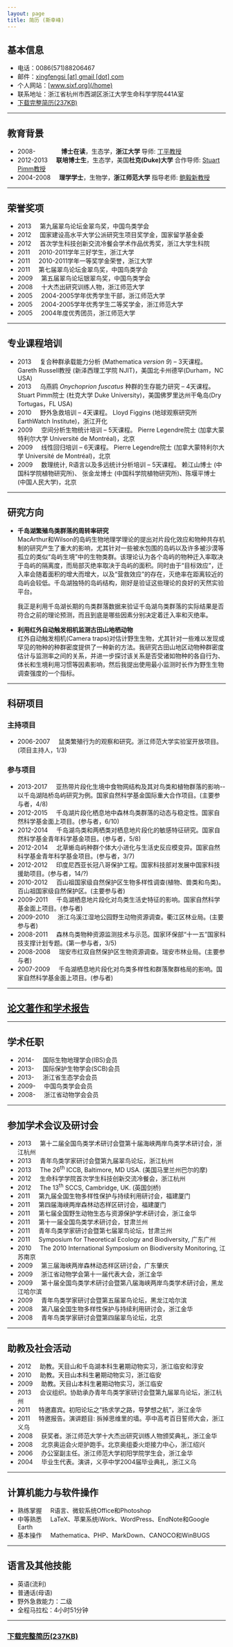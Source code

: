 ```yaml
---
layout: page
title: 简历 (斯幸峰)
---
```



## 基本信息


- 电话：0086(571)88206467
- 邮件：[xingfengsi \[at\] gmail \[dot\] com](mailto:xingfengsi@gmail.com) 
- 个人网站：[www.sixf.org](/home)
- 联系地址：浙江省杭州市西湖区浙江大学生命科学学院441A室
- [下载完整简历(237KB)](http://sixf.org/files/others/cv_zh.pdf "下载完整简历")

-------

## 教育背景 


-   2008-    	            **博士在读**，生态学，**浙江大学**  导师: [丁平教授](http://mypage.zju.edu.cn/personnelCard/pingding)
-   2012-2013     **联培博士生**，生态学，美国**杜克(Duke)大学**  合作导师: [Stuart Pimm教授](http://fds.duke.edu/db/Nicholas/esp/faculty/spimm)
-   2004-2008     **理学学士**，生物学，**浙江师范大学**  指导老师: [鲍毅新教授](http://ecology.zjnu.edu.cn/sts/baoyx/baoyxjiaoshigerenjianjie.htm)

------------

## 荣誉奖项


-   2013     第九届翠鸟论坛金翠鸟奖，中国鸟类学会
-   2012     国家建设高水平大学公派研究生项目奖学金，国家留学基金委
-   2012     首次学生科技创新交流冷餐会学术作品优秀奖，浙江大学生科院
-   2011     2010-2011学年三好学生，浙江大学
-   2011     2010-2011学年一等奖学金荣誉，浙江大学
-   2011     第七届翠鸟论坛金翠鸟奖，中国鸟类学会
-   2009     第五届翠鸟论坛银翠鸟奖，中国鸟类学会
-   2008     十大杰出研究训练人物，浙江师范大学
-   2005     2004-2005学年优秀学生干部，浙江师范大学
-   2005     2004-2005学年优秀学生二等奖学金，浙江师范大学
-   2005     2004年度优秀团员，浙江师范大学

--------


## 专业课程培训


-   2013     复合种群承载能力分析 (Mathematica *version 9*) – 3天课程。 Gareth Russell教授 (新泽西理工学院 NJIT)，美国北卡州德罕(Durham，NC USA)
-   2013     乌燕鸥 *Onychoprion fuscatus* 种群的生存能力研究 – 4天课程。 Stuart Pimm院士 (杜克大学 Duke University)，美国佛罗里达州干龟岛(Dry Tortugas，FL USA) 
-   2010     野外急救培训 – 4天课程。 Lloyd Figgins (地球观察研究所 EarthWatch Institute)，浙江开化
-   2009     空间分析生物统计培训 – 5天课程。 Pierre Legendre院士 (加拿大蒙特利尔大学  Université de Montréal)，北京
-   2009     线性回归培训 – 6天课程。 Pierre Legendre院士 (加拿大蒙特利尔大学 Université de Montréal)，北京
-   2009     数理统计, R语言以及多远统计分析培训 – 5天课程。 赖江山博士    (中国科学院植物研究所)、 张金龙博士 (中国科学院植物研究所)、陈堰平博士 (中国人民大学)，北京

--------

## 研究方向


- **千岛湖繁殖鸟类群落的周转率研究**  
MacArthur和Wilson的岛屿生物地理学理论的提出对片段化效应和物种共存机制的研究产生了重大的影响，尤其针对一些被水包围的岛屿以及许多被沙漠等孤立的类似“岛屿生境”中的生物类群。该理论认为各个岛屿的物种迁入率取决于岛屿的隔离度，而局部灭绝率取决于岛屿的面积。同时由于“目标效应”，迁入率会随着面积的增大而增大，以及“营救效应”的存在，灭绝率在距离较近的岛屿会较低。千岛湖独特的岛屿结构，刚好是验证这些理论的良好的天然实验平台。

	我正是利用千岛湖长期的鸟类群落数据来验证千岛湖鸟类群落的实际结果是否符合之前的理论预测，而且到底是哪些因素分别决定着迁入率和灭绝率。

- **利用红外自动触发相机监测古田山地栖动物**  
红外自动触发相机(Camera traps)对估计野生生物，尤其针对一些难以发现或罕见的物种的种群密度提供了一种新的方法。我研究古田山地区动物种群密度估计与监测率之间的关系，并进一步探讨该关系是否受诸如物种的各自行为、体长和生境利用习惯等因素影响，然后我提出使用最小监测时长作为野生生物调查强度的一个指标。

------------

## 科研项目

### 主持项目

-   2006-2007     鼠类繁殖行为的观察和研究。浙江师范大学实验室开放项目。(项目主持人，1/3)

### 参与项目

-   2013-2017     亚热带片段化生境中食物网结构及其对鸟类和植物群落的影响--以千岛湖陆桥岛屿研究为例。国家自然科学基金国际重大合作项目。(主要参与者，4/8)
-   2012-2015     千岛湖片段化栖息地中森林鸟类群落的动态与稳定性。国家自然科学基金面上项目。(参与者，6/10)
-   2012-2014     千岛湖鸟类和两栖类对栖息地片段化的敏感特征研究。国家自然科学基金青年科学基金项目。(参与者，5/8)
-   2012-2014     北草蜥岛屿种群个体大小进化与生活史反应模变异。国家自然科学基金青年科学基金项目。(参与者，3/7)
-   2012-2012     印度尼西亚长冠八哥保护工程。国家科技部对发展中国家科技援助项目。(参与者，14/?)
-   2010-2012     百山祖国家级自然保护区生物多样性调查(植物、兽类和鸟类)。百山祖国家级自然保护区。(主要参与者)
-   2009-2011     千岛湖栖息地片段化对鸟类生活史特征的影响。国家自然科学基金面上项目。(参与者)
-   2009-2010     浙江乌溪江湿地公园野生动物资源调查。衢江区林业局。(主要参与者)
-   2008-2011     森林鸟类物种资源监测技术与示范。国家环保部“十一五”国家科技支撑计划专题。(第一参与者，3/5)
-   2008-2008     瑞安市红双自然保护区生物资源调查。瑞安市林业局。(主要参与者)
-   2007-2009     千岛湖栖息地片段化对鸟类多样性和群落聚群格局的影响。国家自然科学基金面上项目。(参与者)

-----

## [论文著作和学术报告](/cn/publication/ "点此查看我的论文报告")
    
--------------


## 学术任职

-   2014-     国际生物地理学会(IBS)会员
-   2013-     国际保护生物学会(SCB)会员
-   2013-     浙江省生态学会会员
-   2009-     中国鸟类学会会员
-   2008-     浙江省动物学会会员


--------

## 参加学术会议及研讨会

-   2013     第十二届全国鸟类学术研讨会暨第十届海峡两岸鸟类学术研讨会，浙江杭州
-   2013     青年鸟类学家研讨会暨第九届翠鸟论坛，浙江杭州
-   2013     The 26<sup>th</sup> ICCB, Baltimore, MD USA. (美国马里兰州巴尔的摩)
-   2012     生命科学学院首次学生科技创新交流冷餐会，浙江杭州
-   2012     The 13<sup>th</sup> SCCS, Cambridge, UK. (英国剑桥)
-   2011     第九届全国生物多样性保护与持续利用研讨会，福建厦门
-   2011     第四届海峡两岸森林动态样区研讨会，福建厦门
-   2011     第七届全国野生动物生态与资源保护学术研讨会，浙江金华
-   2011     第十一届全国鸟类学术研讨会，甘肃兰州
-   2011     青年鸟类学家研讨会暨第七届翠鸟论坛，甘肃兰州
-   2011     Symposium for Theoretical Ecology and Biodiversity, 广东广州
-   2010     The 2010 International Symposium on Biodiversity Monitoring, 江苏南京
-   2009     第三届海峡两岸森林动态样区研讨会，广东肇庆
-   2009     浙江省动物学会第十一届代表大会，浙江金华
-   2009     第十届全国鸟类学术研讨会暨第八届海峡两岸鸟类学术研讨会，黑龙江哈尔滨
-   2009     青年鸟类学家研讨会暨第五届翠鸟论坛，黑龙江哈尔滨
-   2008     第八届全国生物多样性保护与持续利用研讨会，浙江金华
-   2008     青年鸟类学家研讨会暨第四届翠鸟论坛，北京


----


## 助教及社会活动


-   2012     助教。天目山和千岛湖本科生暑期动物实习，浙江临安和淳安
-   2010     助教。天目山本科生暑期动物实习，浙江临安
-   2009     助教。天目山本科生暑期动物实习，浙江临安
-   2013     会议组织。协助承办青年鸟类学家研讨会暨第九届翠鸟论坛，浙江杭州
-   2011     特邀嘉宾。初阳论坛之“扬求学之路，导梦想之航”，浙江金华
-   2011     特邀报告。演讲题目: 拆掉思维里的墙。亭中高考百日誓师大会，浙江义乌
-   2008     获奖者。浙江师范大学十大杰出研究训练人物颁奖典礼，浙江金华
-   2008     北京奥运会火炬护跑手。北京奥组委火炬接力中心，浙江绍兴
-   2006     办公室副主任。浙江师范大学初阳学院学生会，浙江金华
-   2004     毕业生代表。演讲，义亭中学2004届毕业典礼，浙江义乌

----

## 计算机能力与软件操作

-   熟练掌握     R语言、微软系统Office和Photoshop
-   中等熟悉     LaTeX、苹果系统iWork、WordPress、EndNote和Google Earth
-   基本操作     Mathematica、PHP、MarkDown、CANOCO和WinBUGS


--------------

## 语言及其他技能


-   英语(流利)
-   普通话(母语)
-   野外急救能力：二级
-   全程马拉松：4小时51分钟

---

### [下载完整简历(237KB)](http://sixf.org/files/others/cv_zh.pdf "下载完整简历")
